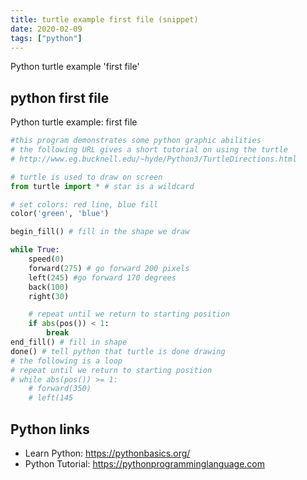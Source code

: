 ```yaml
---
title: turtle example first file (snippet)
date: 2020-02-09
tags: ["python"]
---
```

Python turtle example 'first file'


## python first file

Python turtle example: first file

```python
#this program demonstrates some python graphic abilities
# the following URL gives a short tutorial on using the turtle
# http://www.eg.bucknell.edu/~hyde/Python3/TurtleDirections.html

# turtle is used to draw on screen
from turtle import * # star is a wildcard

# set colors: red line, blue fill
color('green', 'blue')

begin_fill() # fill in the shape we draw

while True:
    speed(0)
    forward(275) # go forward 200 pixels
    left(245) #go forward 170 degrees
    back(100)
    right(30)

    # repeat until we return to starting position
    if abs(pos()) < 1:         
        break 
end_fill() # fill in shape 
done() # tell python that turtle is done drawing 
# the following is a loop 
# repeat until we return to starting position 
# while abs(pos()) >= 1:
    # forward(350)
    # left(145

```

## Python links

- Learn Python: https://pythonbasics.org/
- Python Tutorial: https://pythonprogramminglanguage.com
